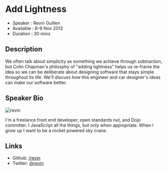 Add Lightness
========================

* Speaker   : Revin Guillen
* Available : 8–9 Nov 2012
* Duration  : 30 mins

Description
-----------

We often talk about simplicity as something we achieve through subtraction, but Colin Chapman's philosphy of "adding lightness" helps us re-frame the idea so we can be deliberate about designing software that stays simple throughout its life. We'll discuss how this engineer and car designer's ideas can make our software better.

Speaker Bio
-----------

![revin](https://raw.github.com/revin/cascadiajs.github.com/master/proposal/images/revin.png)

I'm a freelance front end developer, open standards nut, and Dojo committer. I JavaScript all the things, but only when appropriate. When I grow up I want to be a rocket powered sky crane.

Links
-----

* Github: [/revin](http://github.com/revin)
* Twitter: [@revin](http://twitter.com/revin)

